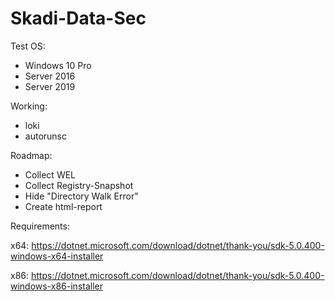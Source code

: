# Skadi-Data-Sec

Test OS:
- Windows 10 Pro
- Server 2016
- Server 2019

Working:
- loki
- autorunsc

Roadmap:

- Collect WEL
- Collect Registry-Snapshot
- Hide "Directory Walk Error"
- Create html-report

Requirements:

x64: https://dotnet.microsoft.com/download/dotnet/thank-you/sdk-5.0.400-windows-x64-installer

x86: https://dotnet.microsoft.com/download/dotnet/thank-you/sdk-5.0.400-windows-x86-installer

